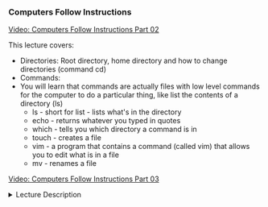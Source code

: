 ### Computers Follow Instructions

[Video: Computers Follow Instructions Part 02](https://vimeo.com/340142855/4361162baf)

This lecture covers:
- Directories: Root directory, home directory and how to change directories (command cd)
- Commands:
- You will learn that commands are actually files with low level commands for the computer to do a particular thing, like list the contents of a directory (ls)
  - ls - short for list - lists what's in the directory
  - echo - returns whatever you typed in quotes
  - which - tells you which directory a command is in
  - touch - creates a file
  - vim - a program that contains a command (called vim) that allows you to edit what is in a file
  - mv - renames a file
  
[Video: Computers Follow Instructions Part 03](https://vimeo.com/340703072/64a3467160)
<details>
  <summary>Lecture Description</summary>
  ```shell
    Commands are just files.  
    
    "Running commands" is just "running files".
    
    "Running a file" just means that you open the file and run the instructions contained in the file. It's like a football team opening the playbook and running a play by following the instructions for the chosen play.
    
    If running a command is just running a file, where are these files? How does the computer know where to look for them? How do some files get registered as commands, and other files are just files?
    
    Well, there is a list of directories called the PATH. The directories listed in your computer's PATH are the directories that your computer looks in when it's trying to run your command. All these commands like "cd", "ls", "echo", "mv", etc. are filenames. So when you try to run a command, the computer looks for a file with the same name as the command you're trying to run.
    
    This video was compressed with the following command:
    
    `ffmpeg -i input.mov -c:v libx264 -c:a copy -crf 20 output.mov`
    
    which reduced the video file size from 2.37GB to 377.1MB
  
  ```
  
</details>



